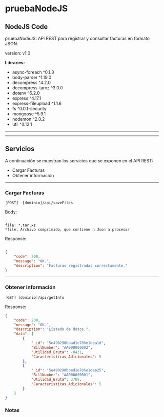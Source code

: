 # pruebaNodeJS

## NodeJS Code

pruebaNodeJS: API REST para registrar y consultar facturas en formato JSON.


version: v1.0

**Libraries:**

- async-foreach ^0.1.3
- body-parser ^1.19.0
- decompress ^4.2.0
- decompress-tarxz ^3.0.0
- dotenv ^6.2.0
- express ^4.17.1
- express-fileupload ^1.1.6
- fs ^0.0.1-security
- mongoose ^5.9.1
- nodemon ^2.0.2
- util ^0.12.1

---

---

## Servicios

A continuación se muestran los servicios que se exponen en el API REST:

- Cargar Facturas
- Obtener información

---

### Cargar Facturas

```
[POST]  [dominio]/api/saveFiles
```

Body:
```form-data

file: *.tar.xz
*file: Archivo comprimido, que contiene n Json a procesar
```

Response:
```json

{
    "code": 200,
    "message": "OK.",
    "description": "Facturas registradas correctamente."
}
```
---

### Obtener información

```
[GET] [dominio]/api/getInfo
```


Response:
```json
{
    "code": 200,
    "message": "OK.",
    "description": "Listado de datos.",
    "data": [
        {
            "_id": "5e490290bbad1e706e1dea1d",
            "BillNumber": "AA000000002",
            "Utilidad_Bruta": -8431,
            "Caracteristicas_Adicionales": 5
        },
        {
            "_id": "5e490290bbad1e706e1dea25",
            "BillNumber": "AA000000001",
            "Utilidad_Bruta": 3789,
            "Caracteristicas_Adicionales": 5
        }
    ]
}
```

### Notas

